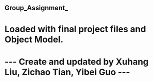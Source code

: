 ## Group_Assignment_<CN1>

# Loaded with final project files and Object Model.

# --- Create and updated by Xuhang Liu, Zichao Tian, Yibei Guo ---
